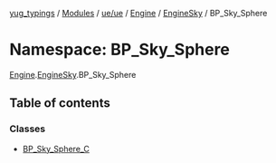 [yug_typings](../README.md) / [Modules](../modules.md) / [ue/ue](ue_ue.md) / [Engine](ue_ue.Engine.md) / [EngineSky](ue_ue.Engine.EngineSky.md) / BP\_Sky\_Sphere

# Namespace: BP\_Sky\_Sphere

[Engine](ue_ue.Engine.md).[EngineSky](ue_ue.Engine.EngineSky.md).BP_Sky_Sphere

## Table of contents

### Classes

- [BP\_Sky\_Sphere\_C](../classes/ue_ue.Engine.EngineSky.BP_Sky_Sphere.BP_Sky_Sphere_C.md)
